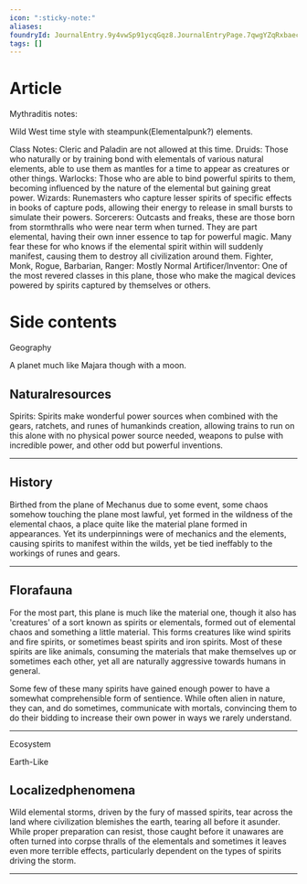 ```yaml
---
icon: ":sticky-note:"
aliases: 
foundryId: JournalEntry.9y4vwSp91ycqGqz8.JournalEntryPage.7qwgYZqRxbaecLdF
tags: []
---
```


# Article
Mythraditis notes:

Wild West time style with steampunk(Elementalpunk?) elements. 

Class Notes: Cleric and Paladin are not allowed at this time. Druids: Those who naturally or by training bond with elementals of various natural elements, able to use them as mantles for a time to appear as creatures or other things. Warlocks: Those who are able to bind powerful spirits to them, becoming influenced by the nature of the elemental but gaining great power. Wizards: Runemasters who capture lesser spirits of specific effects in books of capture pods, allowing their energy to release in small bursts to simulate their powers. Sorcerers: Outcasts and freaks, these are those born from stormthralls who were near term when turned. They are part elemental, having their own inner essence to tap for powerful magic. Many fear these for who knows if the elemental spirit within will suddenly manifest, causing them to destroy all civilization around them. Fighter, Monk, Rogue, Barbarian, Ranger: Mostly Normal Artificer/Inventor: One of the most revered classes in this plane, those who make the magical devices powered by spirits captured by themselves or others.


# Side contents
Geography

A planet much like Majara though with  a moon.

## Naturalresources

Spirits: Spirits make wonderful power sources when combined with the gears, ratchets, and runes of humankinds creation, allowing trains to run on this alone with no physical power source needed, weapons to pulse with incredible power, and other odd but powerful inventions.

* * *

## History

Birthed from the plane of Mechanus due to some event, some chaos somehow touching the plane most lawful, yet formed in the wildness of the elemental chaos, a place quite like the material plane formed in appearances. Yet its underpinnings were of mechanics and the elements, causing spirits to manifest within the wilds, yet be tied ineffably to the workings of runes and gears.

* * *

## Florafauna

For the most part, this plane is much like the material one, though it also has 'creatures' of a sort known as spirits or elementals, formed out of elemental chaos and something a little material. This forms creatures like wind spirits and fire spirits, or sometimes beast spirits and iron spirits. Most of these spirits are like animals, consuming the materials that make themselves up or sometimes each other, yet all are naturally aggressive towards humans in general.

Some few of these many spirits have gained enough power to have a somewhat comprehensible form of sentience. While often alien in nature, they can, and do sometimes, communicate with mortals, convincing them to do their bidding to increase their own power in ways we rarely understand.

* * *

Ecosystem

Earth-Like

## Localizedphenomena

Wild elemental storms, driven by the fury of massed spirits, tear across the land where civilization blemishes the earth, tearing all before it asunder. While proper preparation can resist, those caught before it unawares are often turned into corpse thralls of the elementals and sometimes it leaves even more terrible effects, particularly dependent on the types of spirits driving the storm.

* * *